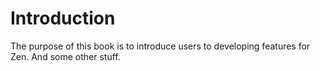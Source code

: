 # Introduction

The purpose of this book is to introduce users to developing features for Zen. And some other stuff.

